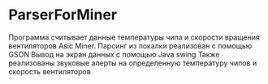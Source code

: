 # ParserForMiner

Программа считывает данные температуры чипа и скорости вращения вентиляторов Asic Miner.
Парсинг из локалки реализован с помощью GSON
Вывод на экран данных с помощью Java swing
Также реализованы звуковые алерты на определенную температуру чипов и скорость вентиляторов
